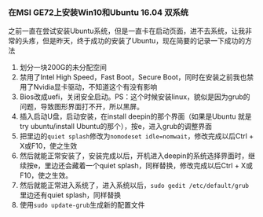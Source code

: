 ### 在MSI GE72上安装Win10和Ubuntu 16.04 双系统

之前一直在尝试安装Ubuntu系统，但是一直卡在启动页面，进不去系统，让我非常的头疼，但是昨天，终于成功的安装了Ubuntu，现在简要的记录一下成功的方法

1. 划分一块200G的未分配空间
2. 禁用了Intel High Speed，Fast Boot，Secure Boot，同时在安装之前我也禁用了Nvidia显卡驱动，不知道这个有没有影响
3. Bios改成uefi，关闭安全启动。PS：这个时候安装linux，貌似是因为grub的问题，导致图形界面打不开，所以黑屏。
4. 插入启动U盘，启动安装，在install deepin的那个界面（如果是Ubuntu 就是try ubuntu/install Ubuntu的那个），按e，进入grub的调整界面
5. 把里边的`quiet splash`修改为`nomodeset idle=nomwait`，修改完成以后Ctrl + X或F10，使之生效
6. 然后就能正常安装了，安装完成以后，开机进入deepin的系统选择界面时，继续按e，里边还会藏着一个quiet splash，同样替换，修改完成以后Ctrl + X或F10，使之生效。
7. 然后就能正常进入系统了，进入系统以后，`sudo gedit /etc/default/grub` 里边还有quiet splash，同样替换
8. 使用`sudo update-grub`生成新的配置文件